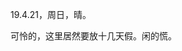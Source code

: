 <link href="../../css/style.css" rel="stylesheet" type="text/css" />

<span class="fzzy">19.4.21，周日，晴。

<div class="p">

可怜的，这里居然要放十几天假。闲的慌。

